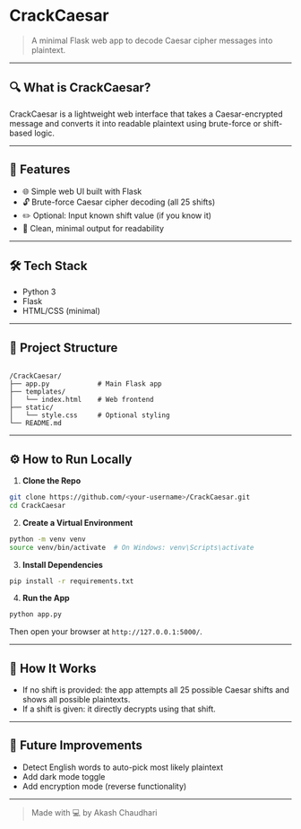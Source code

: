 # CrackCaesar

> A minimal Flask web app to decode Caesar cipher messages into plaintext.

---

## 🔍 What is CrackCaesar?

CrackCaesar is a lightweight web interface that takes a Caesar-encrypted message and converts it into readable plaintext using brute-force or shift-based logic.

---

## 🚀 Features

- 🌐 Simple web UI built with Flask
- 🔓 Brute-force Caesar cipher decoding (all 25 shifts)
- ✏️ Optional: Input known shift value (if you know it)
- 📜 Clean, minimal output for readability

---

## 🛠️ Tech Stack

- Python 3
- Flask
- HTML/CSS (minimal)

---

## 📂 Project Structure

```

/CrackCaesar/
├── app.py            # Main Flask app
├── templates/
│   └── index.html    # Web frontend
├── static/
│   └── style.css     # Optional styling
└── README.md

````

---

## ⚙️ How to Run Locally

1. **Clone the Repo**

```bash
git clone https://github.com/<your-username>/CrackCaesar.git
cd CrackCaesar
````

2. **Create a Virtual Environment**

```bash
python -m venv venv
source venv/bin/activate  # On Windows: venv\Scripts\activate
```

3. **Install Dependencies**

```bash
pip install -r requirements.txt
```

4. **Run the App**

```bash
python app.py
```

Then open your browser at `http://127.0.0.1:5000/`.

---

## 🧠 How It Works

* If no shift is provided: the app attempts all 25 possible Caesar shifts and shows all possible plaintexts.
* If a shift is given: it directly decrypts using that shift.

---

## 📝 Future Improvements

* Detect English words to auto-pick most likely plaintext
* Add dark mode toggle
* Add encryption mode (reverse functionality)


---

> Made with 💻 by Akash Chaudhari